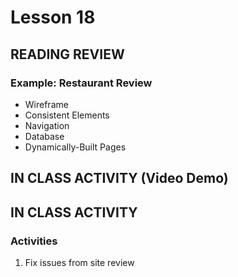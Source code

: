 # Lesson 18
    
## READING REVIEW

### Example: Restaurant Review

* Wireframe
* Consistent Elements
* Navigation
* Database
* Dynamically-Built Pages

## IN CLASS ACTIVITY (Video Demo)

## IN CLASS ACTIVITY

### Activities

1. Fix issues from site review
